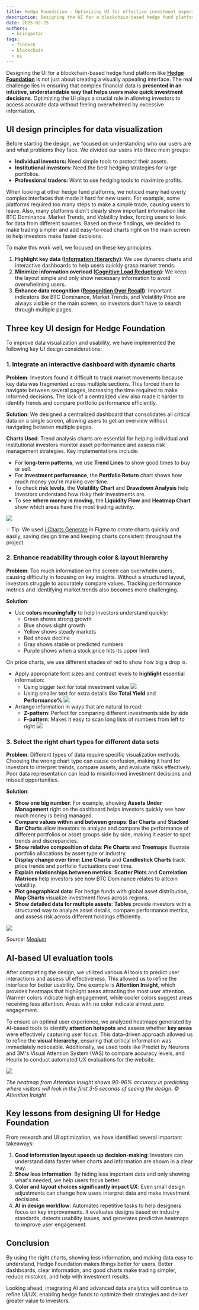 ```yaml
---
title: Hedge Foundation - Optimizing UI for effective investment experience
description: Designing the UI for a blockchain-based hedge fund platform like Hedge Foundation is not just about creating a visually appealing interface. The real challenge lies in ensuring that complex financial data is presented in an intuitive, understandable way that helps users make quick investment decisions. Optimizing the UI plays a crucial role in allowing investors to access accurate data without feeling overwhelmed by excessive information.
date: 2025-02-25
authors:
  - bringastar
tags:
  - fintech
  - blockchain
  - ui
---
```


Designing the UI for a blockchain-based hedge fund platform like [**Hedge Foundation**](https://hedge.foundation) is not just about creating a visually appealing interface. The real challenge lies in ensuring that complex financial data is **presented in an intuitive, understandable way that helps users make quick investment decisions**. Optimizing the UI plays a crucial role in allowing investors to access accurate data without feeling overwhelmed by excessive information.

## UI design principles for data visualization

Before starting the design, we focused on understanding who our users are and what problems they face. We divided our users into three main groups:

- **Individual investors:** Need simple tools to protect their assets.
- **Institutional investors:** Need the best hedging strategies for large portfolios.
- **Professional traders:** Want to use hedging tools to maximize profits.

When looking at other hedge fund platforms, we noticed many had overly complex interfaces that made it hard for new users. For example, some platforms required too many steps to make a simple trade, causing users to leave. Also, many platforms didn't clearly show important information like BTC Dominance, Market Trends, and Volatility Index, forcing users to look for data from different sources. Based on these findings, we decided to make trading simpler and add easy-to-read charts right on the main screen to help investors make faster decisions.

To make this work well, we focused on these key principles:

1. **Highlight key data ([Information Hierarchy](https://www.bridgewaterlearning.co.za/2013/04/16/design-principles-hierarchy-of-information/))**: We use dynamic charts and interactive dashboards to help users quickly grasp market trends.
2. **Minimize information overload ([Cognitive Load Reduction](https://www.nngroup.com/articles/minimize-cognitive-load/))**: We keep the layout simple and only show necessary information to avoid overwhelming users.
3. **Enhance data recognition ([Recognition Over Recall](https://www.nngroup.com/articles/recognition-and-recall/))**: Important indicators like BTC Dominance, Market Trends, and Volatility Price are always visible on the main screen, so investors don't have to search through multiple pages.

## Three key UI design for Hedge Foundation

To improve data visualization and usability, we have implemented the following key UI design considerations:

### 1. Integrate an interactive dashboard with dynamic charts

**Problem**: Investors found it difficult to track market movements because key data was fragmented across multiple sections. This forced them to navigate between several pages, increasing the time required to make informed decisions. The lack of a centralized view also made it harder to identify trends and compare portfolio performance efficiently.

**Solution**: We designed a centralized dashboard that consolidates all critical data on a single screen, allowing users to get an overview without navigating between multiple pages.

**Charts Used**: Trend analysis charts are essential for helping individual and institutional investors monitor asset performance and assess risk management strategies. Key implementations include:

- For **long-term patterns**, we use **Trend Lines** to show good times to buy or sell.
- For **investment performance**, the **Portfolio Return** chart shows how much money you're making over time.
- To check **risk levels**, the **Volatility Chart** and **Drawdown Analysis** help investors understand how risky their investments are.
- To see **where money is moving**, the **Liquidity Flow** and **Heatmap Chart** show which areas have the most trading activity.

![](assets/hedge-foundation-charts.png)

💡 Tip: We used [i Charts Generate](https://www.figma.com/community/plugin/1370606842652257742/i-charts-generate-line-chart-bar-chart-pie-cahrt-radar-chart-scatter-radial) in Figma to create charts quickly and easily, saving design time and keeping charts consistent throughout the project.

### 2. Enhance readability through color & layout hierarchy

**Problem**: Too much information on the screen can overwhelm users, causing difficulty in focusing on key insights. Without a structured layout, investors struggle to accurately compare values. Tracking performance metrics and identifying market trends also becomes more challenging.

**Solution**:

- Use **colors meaningfully** to help investors understand quickly:
  - Green shows strong growth
  - Blue shows slight growth
  - Yellow shows steady markets
  - Red shows decline
  - Gray shows stable or predicted numbers
  - Purple shows when a stock price hits its upper limit

On price charts, we use different shades of red to show how big a drop is.

- Apply appropriate font sizes and contrast levels to **highlight** essential information:
  - Using bigger text for total investment value
    ![](assets/hedge-foundation-price-charts.png)
  - Using smaller text for extra details like **Total Yield** and **Performance%**
    ![](assets/hedge-foundation-total-yeild.png)
- Arrange information in ways that are natural to read:
  - **Z-pattern**: Perfect for comparing different investments side by side
  - **F-pattern**: Makes it easy to scan long lists of numbers from left to right
    ![](assets/hedge-foundation-reading-patterns.png)

### 3. Select the right chart types for different data sets

**Problem**: Different types of data require specific visualization methods. Choosing the wrong chart type can cause confusion, making it hard for investors to interpret trends, compare assets, and evaluate risks effectively. Poor data representation can lead to misinformed investment decisions and missed opportunities.

**Solution**:

- **Show one big number**: For example, showing **Assets Under Management** right on the dashboard helps investors quickly see how much money is being managed.
- **Compare values within and between groups**: **Bar Charts** and **Stacked Bar Charts** allow investors to analyze and compare the performance of different portfolios or asset groups side by side, making it easier to spot trends and discrepancies.
- **Show relative composition of data**: **Pie Charts** and **Treemaps** illustrate portfolio allocations by asset type or industry.
- **Display change over time**: **Line Charts** and **Candlestick Charts** track price trends and portfolio fluctuations over time.
- **Explain relationships between metrics**: **Scatter Plots** and **Correlation Matrices** help investors see how BTC Dominance relates to altcoin volatility.
- **Plot geographical data**: For hedge funds with global asset distribution, **Map Charts** visualize investment flows across regions.
- **Show detailed data for multiple assets**: **Tables** provide investors with a structured way to analyze asset details, compare performance metrics, and assess risk across different holdings efficiently.

![](assets/hedge-foundation-data-sets.png)

_Source: [Medium](https://medium.com/gooddata-developers/how-to-choose-the-best-chart-type-to-visualize-your-data-85c866ca13a1)_

## AI-based UI evaluation tools

After completing the design, we utilized various AI tools to predict user interactions and assess UI effectiveness. This allowed us to refine the interface for better usability. One example is **Attention Insight**, which provides heatmaps that highlight areas attracting the most user attention. Warmer colors indicate high engagement, while cooler colors suggest areas receiving less attention. Areas with no color indicate almost zero engagement.

To ensure an optimal user experience, we analyzed heatmaps generated by AI-based tools to identify **attention hotspots** and assess whether **key areas** were effectively capturing user focus. This data-driven approach allowed us to refine the **visual hierarchy**, ensuring that critical information was immediately noticeable. Additionally, we used tools like Predict by Neurons and 3M's Visual Attention System (VAS) to compare accuracy levels, and Heurix to conduct automated UX evaluations for the website.

![](assets/hedge-foundation-heat-map.png)

_The heatmap from Attention Insight shows 90-96% accuracy in predicting where visitors will look in the first 3-5 seconds of seeing the design.
© Attention Insight_

## Key lessons from designing UI for Hedge Foundation

From research and UI optimization, we have identified several important takeaways:

1. **Good information layout speeds up decision-making**: Investors can understand data faster when charts and information are shown in a clear way.
2. **Show less information**: By hiding less important data and only showing what's needed, we help users focus better.
3. **Color and layout choices significantly impact UX**: Even small design adjustments can change how users interpret data and make investment decisions.
4. **AI in design workflow**: Automates repetitive tasks to help designers focus on key improvements. It evaluates designs based on industry standards, detects usability issues, and generates predictive heatmaps to improve user engagement.

## Conclusion

By using the right charts, showing less information, and making data easy to understand, Hedge Foundation makes things better for users. Better dashboards, clear information, and good charts make trading simpler, reduce mistakes, and help with investment results.

Looking ahead, integrating AI and advanced data analytics will continue to refine UI/UX, enabling hedge funds to optimize their strategies and deliver greater value to investors.
